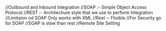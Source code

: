 //Outbound and Inbound Integration
//SOAP :- Simple Object Access Protocol
//REST :- Architechure style that we use to perform Integration
//Limitaion od SOAP Only works with XML
//Rest :- Flixible
//For Security go for SOAP
//SOAP is slow than rest
//Remote Site Setting

